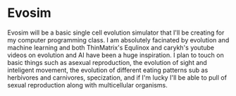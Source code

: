 # Evosim
Evosim will be a basic single cell evolution simulator that I'll be creating for my computer programming class. I am absolutely facinated by evolution and machine learning and both ThinMatrix's Equlinox and carykh's youtube videos on evolution and AI have been a huge inspiration. I plan to touch on basic things such as asexual reproduction, the evolution of sight and inteligent movement, the evolution of different eating patterns sub as herbivores and carnivores, specization, and if I'm lucky I'll be able to pull of sexual reproduction along with multicellular organisms.
